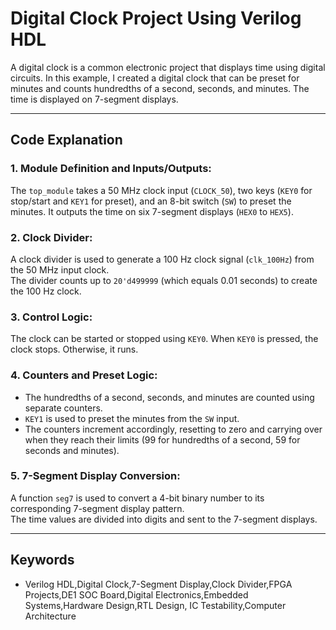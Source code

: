 # Digital Clock Project Using Verilog HDL

A digital clock is a common electronic project that displays time using digital circuits. In this example, I created a digital clock that can be preset for minutes and counts hundredths of a second, seconds, and minutes. The time is displayed on 7-segment displays.

---

## Code Explanation

### 1. Module Definition and Inputs/Outputs:

The `top_module` takes a 50 MHz clock input (`CLOCK_50`), two keys (`KEY0` for stop/start and `KEY1` for preset), and an 8-bit switch (`SW`) to preset the minutes. It outputs the time on six 7-segment displays (`HEX0` to `HEX5`).

### 2. Clock Divider:

A clock divider is used to generate a 100 Hz clock signal (`clk_100Hz`) from the 50 MHz input clock.  
The divider counts up to `20'd499999` (which equals 0.01 seconds) to create the 100 Hz clock.

### 3. Control Logic:

The clock can be started or stopped using `KEY0`. When `KEY0` is pressed, the clock stops. Otherwise, it runs.

### 4. Counters and Preset Logic:

- The hundredths of a second, seconds, and minutes are counted using separate counters.
- `KEY1` is used to preset the minutes from the `SW` input.
- The counters increment accordingly, resetting to zero and carrying over when they reach their limits (99 for hundredths of a second, 59 for seconds and minutes).

### 5. 7-Segment Display Conversion:

A function `seg7` is used to convert a 4-bit binary number to its corresponding 7-segment display pattern.  
The time values are divided into digits and sent to the 7-segment displays.

---

## Keywords

- Verilog HDL,Digital Clock,7-Segment Display,Clock Divider,FPGA Projects,DE1 SOC Board,Digital Electronics,Embedded Systems,Hardware Design,RTL Design, IC Testability,Computer Architecture
